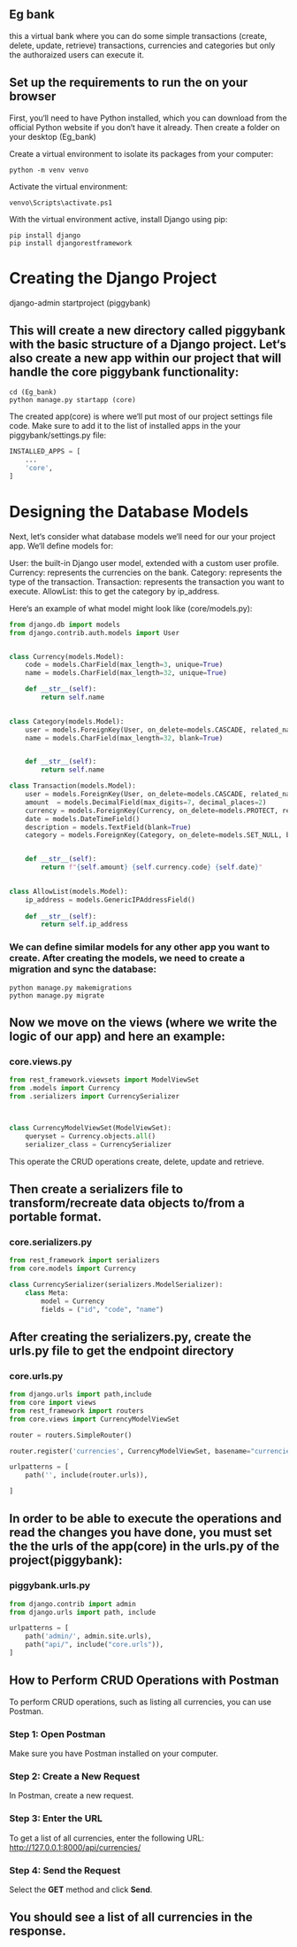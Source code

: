 ## Eg bank
this a virtual bank where you can do some simple transactions (create, delete, update, retrieve) transactions, currencies and categories but only the authoraized users can execute it.


## Set up the requirements to run the on your browser

First, you‘ll need to have Python installed, which you can download from the official Python website if you don‘t have it already. Then create a folder on your desktop (Eg_bank)

Create a virtual environment to isolate its packages from your computer:

```terminal(powershell)
python -m venv venvo
```

Activate the virtual environment:

```terminal(powershell)
venvo\Scripts\activate.ps1
```

With the virtual environment active, install Django using pip:

```terminal(powershell)
pip install django
pip install djangorestframework
```

# Creating the Django Project

django-admin startproject (piggybank)

## This will create a new directory called piggybank with the basic structure of a Django project. Let‘s also create a new app within our project that will handle the core piggybank functionality:

```terminal(powershell)
cd (Eg_bank)
python manage.py startapp (core)
```

The created app(core) is where we‘ll put most of our project settings file code. Make sure to add it to the list of installed apps in the your piggybank/settings.py file:

```python
INSTALLED_APPS = [
    ...
    'core',
]
```

# Designing the Database Models

Next, let‘s consider what database models we‘ll need for our your project app. We‘ll define models for:

User: the built-in Django user model, extended with a custom user profile.
Currency: represents the currencies on the bank.
Category: represents the type of the transaction.
Transaction: represents the transaction you want to execute.
AllowList: this to get the category by ip_address.

Here‘s an example of what model might look like (core/models.py):
```python 
from django.db import models
from django.contrib.auth.models import User


class Currency(models.Model):
    code = models.CharField(max_length=3, unique=True)
    name = models.CharField(max_length=32, unique=True)

    def __str__(self):
        return self.name
    

class Category(models.Model):
    user = models.ForeignKey(User, on_delete=models.CASCADE, related_name="categories")
    name = models.CharField(max_length=32, blank=True)


    def __str__(self):
        return self.name

class Transaction(models.Model):
    user = models.ForeignKey(User, on_delete=models.CASCADE, related_name="transactions")
    amount  = models.DecimalField(max_digits=7, decimal_places=2)
    currency = models.ForeignKey(Currency, on_delete=models.PROTECT, related_name="transactions")
    date = models.DateTimeField()
    description = models.TextField(blank=True)
    category = models.ForeignKey(Category, on_delete=models.SET_NULL, blank=True, null=True, related_name="transactions")


    def __str__(self):
        return f"{self.amount} {self.currency.code} {self.date}"
    

class AllowList(models.Model):   
    ip_address = models.GenericIPAddressField()
    
    def __str__(self):
        return self.ip_address
```


### We can define similar models for any other app you want to create.  After creating the models, we need to create a migration and sync the database:

```terminal(powershell)
python manage.py makemigrations 
python manage.py migrate
```


## Now we move on the views (where we write the logic of our app) and here an example:

### core.views.py

```python 
from rest_framework.viewsets import ModelViewSet
from .models import Currency
from .serializers import CurrencySerializer



class CurrencyModelViewSet(ModelViewSet):
    queryset = Currency.objects.all()
    serializer_class = CurrencySerializer
```

This operate the CRUD operations create, delete, update and retrieve.


## Then create a serializers file to transform/recreate data objects to/from a portable format.

### core.serializers.py 


```python
from rest_framework import serializers
from core.models import Currency

class CurrencySerializer(serializers.ModelSerializer):
    class Meta:
        model = Currency
        fields = ("id", "code", "name")
```

## After creating the serializers.py, create the urls.py file to get the endpoint directory 

### core.urls.py

```python
from django.urls import path,include
from core import views
from rest_framework import routers
from core.views import CurrencyModelViewSet

router = routers.SimpleRouter()

router.register('currencies', CurrencyModelViewSet, basename="currencies")

urlpatterns = [
    path('', include(router.urls)),

]
```

## In order to be able to execute the operations and read the changes you have done, you must set the the urls of the app(core) in the urls.py of the project(piggybank):

### piggybank.urls.py

```python
from django.contrib import admin
from django.urls import path, include

urlpatterns = [
    path('admin/', admin.site.urls),
    path("api/", include("core.urls")),
]
```

## How to Perform CRUD Operations with Postman

To perform CRUD operations, such as listing all currencies, you can use Postman. 

### Step 1: Open Postman

Make sure you have Postman installed on your computer.

### Step 2: Create a New Request

In Postman, create a new request.

### Step 3: Enter the URL

To get a list of all currencies, enter the following URL: http://127.0.0.1:8000/api/currencies/

### Step 4: Send the Request

Select the **GET** method and click **Send**.

You should see a list of all currencies in the response.
---